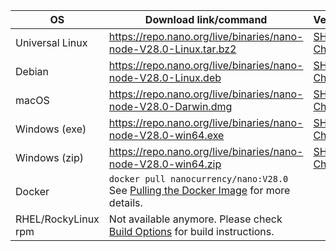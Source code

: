 | OS                  | Download link/command                                                                                                                                        | Verification                                                                                                        |
|---------------------|--------------------------------------------------------------------------------------------------------------------------------------------------------------|---------------------------------------------------------------------------------------------------------------------|
| Universal Linux     | https://repo.nano.org/live/binaries/nano-node-V28.0-Linux.tar.bz2                                                                                            | [SHA256 Checksum](https://repo.nano.org/live/binaries/nano-node-V28.0-Linux.tar.bz2.sha256)                         |
| Debian              | https://repo.nano.org/live/binaries/nano-node-V28.0-Linux.deb                                                                                                | [SHA256 Checksum](https://repo.nano.org/live/binaries/nano-node-V28.0-Linux.deb.sha256)                             |
| macOS               | https://repo.nano.org/live/binaries/nano-node-V28.0-Darwin.dmg                                                                                               | [SHA256 Checksum](https://repo.nano.org/live/binaries/nano-node-V28.0-Darwin.dmg.sha256) |
| Windows (exe)       | https://repo.nano.org/live/binaries/nano-node-V28.0-win64.exe                                                                                                | [SHA256 Checksum](https://repo.nano.org/live/binaries/nano-node-V28.0-win64.exe.sha256)                             |
| Windows (zip)       | https://repo.nano.org/live/binaries/nano-node-V28.0-win64.zip                                                                                                | [SHA256 Checksum](https://repo.nano.org/live/binaries/nano-node-V28.0-win64.zip.sha256)                             |
| Docker              | `docker pull nanocurrency/nano:V28.0`<br />See [Pulling the Docker Image](/running-a-node/node-setup/#pulling-the-docker-image) for more details.            |                                                                                                                     |
| RHEL/RockyLinux rpm | Not available anymore. Please check [Build Options](#build-options) for build instructions.                                                          |                                                                                                                     |

